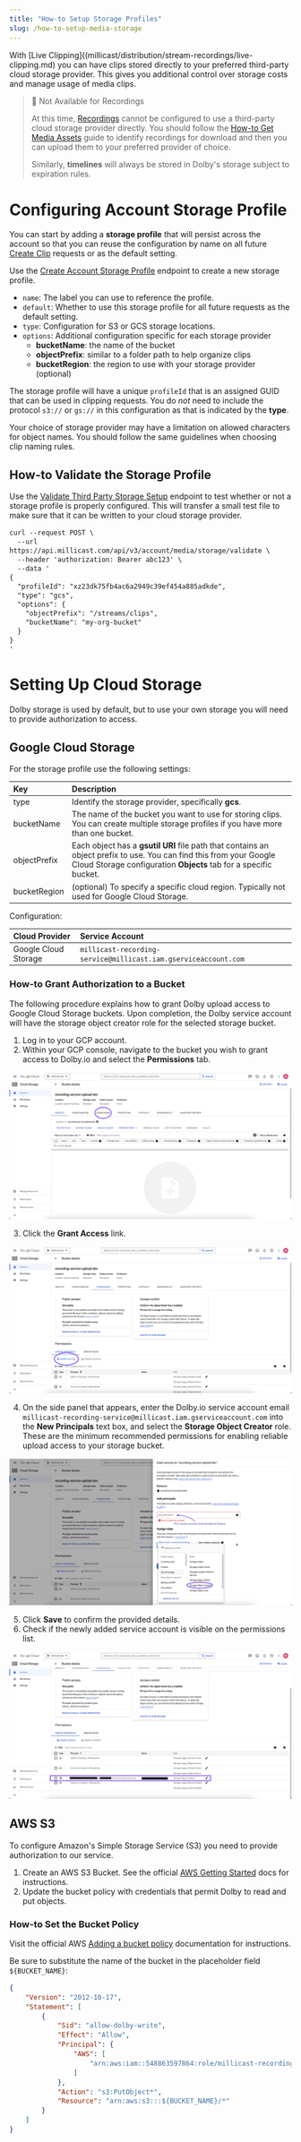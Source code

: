 ```yaml
---
title: "How-to Setup Storage Profiles"
slug: /how-to-setup-media-storage
---
```

With [Live Clipping]((millicast/distribution/stream-recordings/live-clipping.md) you can have clips stored directly to your preferred third-party cloud storage provider. This gives you additional control over storage costs and manage usage of media clips. 

> 🚧 Not Available for Recordings
> 
> At this time, [Recordings](/millicast/distribution/stream-recordings/starting-recording.md) cannot be configured to use a third-party cloud storage provider directly. You should follow the [How-to Get Media Assets](/millicast/distribution/stream-recordings/how-to-get-media-assets.mdx) guide to identify recordings for download and then you can upload them to your preferred provider of choice.
> 
> Similarly, **timelines** will always be stored in Dolby's storage subject to expiration rules.

# Configuring Account Storage Profile

You can start by adding a **storage profile** that will persist across the account so that you can reuse the configuration by name on all future [Create Clip](/millicast/api/media-assets-create-media-asset.api.mdx) requests or as the default setting.

Use the [Create Account Storage Profile](/millicast/api/account-create-storage-profile.api.mdx) endpoint to create a new storage profile. 

- `name`: The label you can use to reference the profile.
- `default`: Whether to use this storage profile for all future requests as the default setting.
- `type`: Configuration for S3 or GCS storage locations.
- `options`: Additional configuration specific for each storage provider
  - **bucketName**: the name of the bucket
  - **objectPrefix**: similar to a folder path to help organize clips
  - **bucketRegion**: the region to use with your storage provider (optional)

The storage profile will have a unique `profileId` that is an assigned GUID that can be used in clipping requests. You do _not_ need to include the protocol `s3://` or `gs://` in this configuration as that is indicated by the **type**.

Your choice of storage provider may have a limitation on allowed characters for object names. You should follow the same guidelines when choosing clip naming rules.

## How-to Validate the Storage Profile

Use the [Validate Third Party Storage Setup](/millicast/api/account-validate-third-party-storage.api.mdx) endpoint to test whether or not a storage profile is properly configured. This will transfer a small test file to make sure that it can be written to your cloud storage provider.

```curl
curl --request POST \
  --url https://api.millicast.com/api/v3/account/media/storage/validate \
  --header 'authorization: Bearer abc123' \
  --data '
{
  "profileId": "xz23dk75fb4ac6a2949c39ef454a885adkde",
  "type": "gcs",
  "options": {
    "objectPrefix": "/streams/clips",
    "bucketName": "my-org-bucket"
  }
}
'
```

# Setting Up Cloud Storage

Dolby storage is used by default, but to use your own storage you will need to provide authorization to access.

## Google Cloud Storage

For the storage profile use the following settings:

| Key          | Description                                                                                                                                                                             |
| :----------- | :-------------------------------------------------------------------------------------------------------------------------------------------------------------------------------------- |
| type         | Identify the storage provider, specifically **gcs**.                                                                                                                                    |
| bucketName   | The name of the bucket you want to use for storing clips. You can create multiple storage profiles if you have more than one bucket.                                                    |
| objectPrefix | Each object has a **gsutil URI** file path that contains an object prefix to use. You can find this from your Google Cloud Storage configuration **Objects** tab for a specific bucket. |
| bucketRegion | (optional) To specify a specific cloud region. Typically not used for Google Cloud Storage.                                                                                             |

Configuration:

| Cloud Provider       | Service Account                                                                                                                       |
| :------------------- | :------------------------------------------------------------------------------------------------------------------------------------ |
| Google Cloud Storage | `millicast-recording-service@millicast.iam.gserviceaccount.com` |

### How-to Grant Authorization to a Bucket

The following procedure explains how to grant Dolby upload access to Google Cloud Storage buckets. Upon completion, the Dolby service account will have the storage object creator role for the selected storage bucket.

1. Log in to your GCP account.
2. Within your GCP console, navigate to the bucket you wish to grant access to Dolby.io and select the **Permissions** tab. 

   
![](../../assets/img/Screenshot_2024-02-14_at_2.30.39_pm.png)

3. Click the **Grant Access** link. 

   
![](../../assets/img/Screenshot_2024-02-14_at_2.35.17_pm.png)

4. On the side panel that appears, enter the Dolby.io service account email `millicast-recording-service@millicast.iam.gserviceaccount.com` into the **New Principals** text box, and select the **Storage Object Creator** role. These are the minimum recommended permissions for enabling reliable upload access to your storage bucket. 

   
![](../../assets/img/Screenshot_2024-02-14_at_2.37.07_pm.png)

5. Click **Save** to confirm the provided details.
6. Check if the newly added service account is visible on the permissions list. 

   
![](../../assets/img/Screenshot_2024-02-14_at_2.41.23_pm.png)

## AWS S3

To configure Amazon's Simple Storage Service (S3) you need to provide authorization to our service.

1. Create an AWS S3 Bucket. See the official [AWS Getting Started](https://docs.aws.amazon.com/AmazonS3/latest/userguide/creating-bucket.html) docs for instructions.
2. Update the bucket policy with credentials that permit Dolby to read and put objects.

### How-to Set the Bucket Policy

Visit the official AWS [Adding a bucket policy](https://docs.aws.amazon.com/AmazonS3/latest/userguide/add-bucket-policy.html) documentation for instructions.

Be sure to substitute the name of the bucket in the placeholder field `${BUCKET_NAME}`:

```json Policy
{
    "Version": "2012-10-17",
    "Statement": [
        {
            "Sid": "allow-dolby-write",
            "Effect": "Allow",
            "Principal": {
                "AWS": [
                    "arn:aws:iam::548863597864:role/millicast-recording-service"
                ]
            },
            "Action": "s3:PutObject*",
            "Resource": "arn:aws:s3:::${BUCKET_NAME}/*"
        }
    ]
}
```
